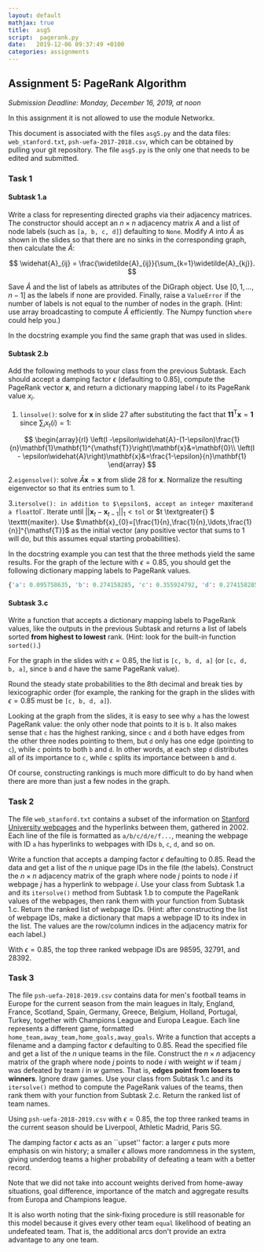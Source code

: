 ```yaml
---
layout: default
mathjax: true
title:  asg5
script:  pagerank.py
date:   2019-12-06 09:37:49 +0100
categories: assignments
---
```


## Assignment 5: PageRank Algorithm

*Submission Deadline: Monday, December 16, 2019, at noon*


In this assignment it is not allowed to use the module Networkx.


This document is associated with the files `asg5.py` and the data files:
`web_stanford.txt`, `psh-uefa-2017-2018.csv`, which can be obtained by
pulling your git repository. The file `asg5.py` is the only one that
needs to be edited and submitted.


### Task 1

#### Subtask 1.a

Write a class for representing directed graphs via their adjacency
matrices. The constructor should accept an $n\times n$ adjacency
matrix $A$ and a list of node labels (such as `[a, b, c, d]`)
defaulting to `None`. Modify $A$ into $\widetilde{A}$ as
shown in the slides so that there are no sinks in the corresponding
graph, then calculate the $\widehat{A}$:

$$
\widehat{A}_{ij} = \frac{\widetilde{A}_{ij}}{\sum_{k=1}\widetilde{A}_{kj}}.
$$

Save $\widehat{A}$ and the list of labels as attributes of the DiGraph
object. Use
$[0,1,\ldots,n-1]$ as the labels if none are provided. Finally, raise
a `ValueError` if the number of labels is not equal to the number
of nodes in the graph. (Hint: use array broadcasting to compute
$\widehat{A}$ efficiently. The Numpy function `where` could
help you.)

In the docstring example you find the same graph that was used in
slides.

#### Subtask 2.b

Add the following methods to your class from the previous Subtask. Each
should accept a damping factor $\epsilon$ (defaulting to 0.85),
compute the PageRank vector $\mathbf{x}$, and return a dictionary
mapping label $i$ to its PageRank value $x_i$.

1. `linsolve()`: solve for $\mathbf{x}$ in slide 27 after
  substituting the fact that
  $\mathbf{1}\mathbf{1}^{\mathsf{T}}\mathbf{x}=\mathbf{1}$ since
  $\sum_i x_t(i)=1$:

  $$
      \begin{array}{rl}
      \left(I -\epsilon\widehat{A}-(1-\epsilon)\frac{1}{n}\mathbf{1}\mathbf{1}^{\mathsf{T}}\right)\mathbf{x}&=\mathbf{0}\\
      \left(I - \epsilon\widehat{A}\right)\mathbf{x}&=\frac{1-\epsilon}{n}\mathbf{1}
      \end{array}
  $$

2.`eigensolve()`: solve $\bar{A}\mathbf{x} = \mathbf{x}$ from
  slide 28 for $\mathbf{x}$. Normalize the resulting eigenvector so that
  its entries sum to $1$.

3.`itersolve(): in addition to $\epsilon$, accept an
  integer `maxiter` and a float `tol`. Iterate until
  $||\mathbf{x}_t - \mathbf{x}_{t-1}||_1 < \texttt{tol}$ or
  $t \textgreater{} $ \texttt{maxiter}.
  Use $\mathbf{x}_{0}=[\frac{1}{n},\frac{1}{n},\ldots,\frac{1}{n}]^{\mathsf{T}}$
  as the initial vector (any positive vector that sums to $1$ will do,
  but this assumes equal starting probabilities).


In the docstring example you can test that the three methods yield the
same results. For the graph of the lecture with $\epsilon=0.85$, you
should get the following dictionary mapping labels to PageRank values.

```python
{'a': 0.095758635, 'b': 0.274158285, 'c': 0.355924792, 'd': 0.274158285}
```

#### Subtask 3.c

Write a function that accepts a dictionary mapping labels to PageRank
values, like the outputs in the previous Subtask and returns a list of
labels sorted **from highest to lowest** rank. (Hint: look for the
built-in function `sorted()`.)

For the graph in the slides with $\epsilon=0.85$, the list is `[c,
b, d, a]` (or `[c, d, b, a]`, since `b` and `d` have the same
PageRank value).

Round the steady state probabilities to the 8th decimal and break ties
by lexicographic order (for example, the ranking for the graph in the
slides with $\epsilon=0.85$ must be `[c, b, d, a]`).

Looking at the graph from the slides, it is easy to see why `a` has the
lowest PageRank value: the only other node that points to it is `b`. It
also makes sense that `c` has the highest ranking, since `c` and `d`
both have edges from the other three nodes pointing to them, but `d`
only has one edge (pointing to `c`), while `c` points to both `b` and
`d`. In other words, at each step `d` distributes all of its importance
to `c`, while `c` splits its importance between `b` and `d`.

Of course, constructing rankings is much more difficult to do by hand
when there are more than just a few nodes in the graph.

### Task 2

The file `web_stanford.txt` contains a subset of the information on
[Stanford University webpages](http://snap.stanford.edu/data/web-Stanford.html)
and the hyperlinks between them, gathered in 2002.  Each line of the
file is formatted as `a/b/c/d/e/f...`, meaning the webpage with
ID `a` has hyperlinks to webpages with IDs `b`, `c`, `d`, and so on.

Write a function that accepts a damping factor $\epsilon$ defaulting
to 0.85. Read the data and get a list of the $n$ unique page IDs in
the file (the labels). Construct the $n\times n$ adjacency matrix of
the graph where node $j$ points to node $i$ if webpage $j$ has a
hyperlink to webpage $i$. Use your class from Subtask 1.a and its
`itersolve()` method from Subtask 1.b to compute the PageRank
values of the webpages, then rank them with your function from Subtask
1.c. Return the ranked list of webpage IDs. (Hint: after constructing
the list of webpage IDs, make a dictionary that maps a webpage ID to its
index in the list. The values are the row/column indices in the
adjacency matrix for each label.)

With $\epsilon=0.85$, the top three ranked webpage IDs are $98595$,
$32791$, and $28392$.

### Task 3

The file `psh-uefa-2018-2019.csv` contains data for men's football teams
in Europe for the current season from the main leagues in Italy,
England, France, Scotland, Spain, Germany, Greece, Belgium, Holland,
Portugal, Turkey, together with Champions League and Europa League. Each
line represents a different game, formatted
`home_team,away_team,home_goals,away_goals`. Write a function that
accepts a filename and a damping factor $\epsilon$ defaulting to
0.85. Read the specified file and get a list of the $n$ unique teams in
the file. Construct the $n\times n$ adjacency matrix of the graph where
node $j$ points to node $i$ with weight $w$ if team $j$ was defeated by
team $i$ in $w$ games. That is, **edges point from losers to
winners**. Ignore draw games. Use your class from Subtask 1.c and its
`itersolve()` method to compute the PageRank values of the teams,
then rank them with your function from Subtask 2.c. Return the ranked
list of team names.

Using `psh-uefa-2018-2019.csv` with $\epsilon=0.85$,
the top three ranked teams in the current season should be
Liverpool, Athletic Madrid, Paris SG.

The damping factor $\epsilon$ acts as an ``upset'' factor: a
larger $\epsilon$ puts more emphasis on win history; a
smaller $\epsilon$ allows more randomness in the system, giving
underdog teams a higher probability of defeating a team with a better
record.

Note that we did not take into account weights derived from home-away
situations, goal difference, importance of the match and aggregate
results from Europa and Champions league.

It is also worth noting that the sink-fixing procedure is still
reasonable for this model because it gives every other team
`equal` likelihood of beating an undefeated team. That is, the
additional arcs don't provide an extra advantage to any one team.


